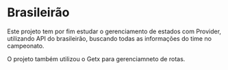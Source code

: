 # Brasileirão

Este projeto tem por fim estudar o gerenciamento de estados com Provider, utilizando API do brasileirão, buscando todas as informações do time no campeonato.

O projeto também utilizou o Getx para gerenciamneto de rotas.


